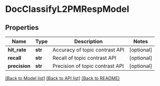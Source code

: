 # DocClassifyL2PMRespModel

## Properties
Name | Type | Description | Notes
------------ | ------------- | ------------- | -------------
**hit_rate** | **str** | Accuracy of topic contrast API | [optional] 
**recall** | **str** | Recall of topic contrast API | [optional] 
**precision** | **str** | Precision of topic contrast API | [optional] 

[[Back to Model list]](../README.md#documentation-for-models) [[Back to API list]](../README.md#documentation-for-api-endpoints) [[Back to README]](../README.md)


